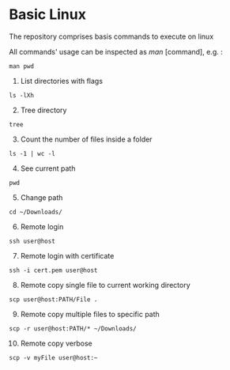 # Basic Linux
The repository comprises basis commands to execute on linux

All commands' usage can be inspected as *man* [command], e.g. :
```
man pwd
```
1. List directories with flags
```
ls -lXh
```
2. Tree directory
```
tree
```
3. Count the number of files inside a folder
```
ls -1 | wc -l
```
4. See current path
```
pwd
```
5. Change path
```
cd ~/Downloads/
```
6. Remote login
```
ssh user@host
```
7. Remote login with certificate
```
ssh -i cert.pem user@host
```
8. Remote copy single file to current working directory
```
scp user@host:PATH/File .
```
9. Remote copy multiple files to specific path
```
scp -r user@host:PATH/* ~/Downloads/
```
10. Remote copy verbose
```
scp -v myFile user@host:~
```
